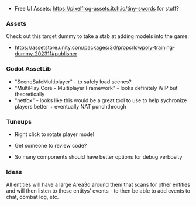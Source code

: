
- Free UI Assets: https://pixelfrog-assets.itch.io/tiny-swords for stuff?

### Assets

Check out this target dummy to take a stab at adding models into the game:

- https://assetstore.unity.com/packages/3d/props/lowpoly-training-dummy-202311#publisher

### Godot AssetLib

- "SceneSafeMultiplayer" -  to safely load scenes?
- "MultiPlay Core - Multiplayer Framework" - looks definitely WIP but theoretically 
- "netfox" - looks like this would be a great tool to use to help sychronize players better + eventually NAT punchthrough

### Tuneups

- Right click to rotate player model 
- Get someone to review code? 

- So many components should have better options for debug verbosity

### Ideas

All entities will have a large Area3d around them that scans for other entities and will then listen to these entitys' events - to then be able to add events to chat, combat log, etc.
